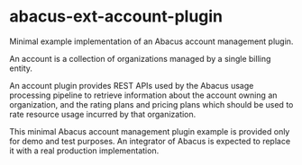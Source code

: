 abacus-ext-account-plugin
===

Minimal example implementation of an Abacus account management plugin.

An account is a collection of organizations managed by a single billing entity.

An account plugin provides REST APIs used by the Abacus usage processing
pipeline to retrieve information about the account owning an organization, and
the rating plans and pricing plans which should be used to rate resource usage
incurred by that organization.

This minimal Abacus account management plugin example is provided only for
demo and test purposes. An integrator of Abacus is expected to replace it with
a real production implementation.

